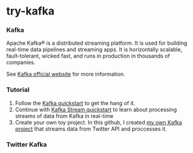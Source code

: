 # try-kafka


### Kafka
Apache Kafka® is a distributed streaming platform. It is used for building real-time data pipelines and streaming apps. It is horizontally scalable, fault-tolerant, wicked fast, and runs in production in thousands of companies.

See [Kafka official website](https://kafka.apache.org/) for more information.

### Tutorial
1. Follow the [Kafka quickstart](https://kafka.apache.org/quickstart) to get the hang of it.
2. Continue with [Kafka Stream quickstart](https://kafka.apache.org/22/documentation/streams/quickstart) to learn about processing streams of data from Kafka in real-time
3. Create your own toy project. In this github, I created [my own Kafka project](https://github.com/joshuakosasih/try-kafka/tree/master/twitterkafka) that streams data from Twitter API and proccesses it.

### Twitter Kafka
